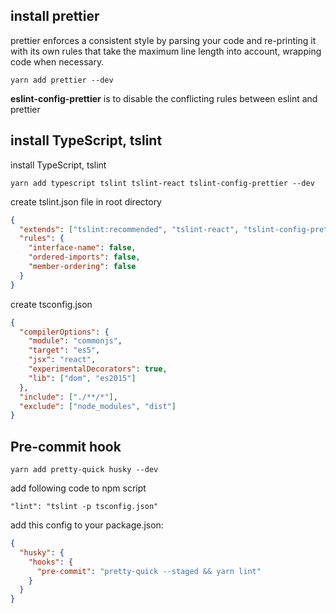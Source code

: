 ## install prettier

prettier enforces a consistent style by parsing your code and re-printing it with its own rules that take the maximum line length into account, wrapping code when necessary.

`yarn add prettier --dev`

**eslint-config-prettier** is to disable the conflicting rules between eslint and prettier

## install TypeScript, tslint

install TypeScript, tslint

`yarn add typescript tslint tslint-react tslint-config-prettier --dev`

create tslint.json file in root directory

```json
{
  "extends": ["tslint:recommended", "tslint-react", "tslint-config-prettier"],
  "rules": {
    "interface-name": false,
    "ordered-imports": false,
    "member-ordering": false
  }
}
```

create tsconfig.json

```json
{
  "compilerOptions": {
    "module": "commonjs",
    "target": "es5",
    "jsx": "react",
    "experimentalDecorators": true,
    "lib": ["dom", "es2015"]
  },
  "include": ["./**/*"],
  "exclude": ["node_modules", "dist"]
}
```

## Pre-commit hook

`yarn add pretty-quick husky --dev`

add following code to npm script

`"lint": "tslint -p tsconfig.json"`

add this config to your package.json:

```json
{
  "husky": {
    "hooks": {
      "pre-commit": "pretty-quick --staged && yarn lint"
    }
  }
}
```
